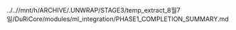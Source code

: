 ../..//mnt/h/ARCHIVE/.UNWRAP/STAGE3/temp_extract_8월7일/DuRiCore/modules/ml_integration/PHASE1_COMPLETION_SUMMARY.md